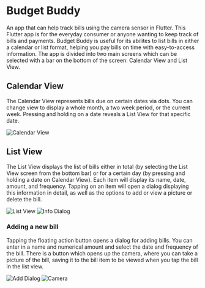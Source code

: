 # Budget Buddy

An app that can help track bills using the camera sensor in Flutter. 
This Flutter app is for the everyday consumer or anyone wanting to keep track of bills and payments. 
Budget Buddy is useful for its abilites to list bills in either a calendar or list format, helping you pay bills on time with easy-to-access information. 
The app is divided into two main screens which can be selected with a bar on the bottom of the screen: Calendar View and List View. 

## Calendar View
The Calendar View represents bills due on certain dates via dots. You can change view to display a whole month, a two week period, or the current week. 
Pressing and holding on a date reveals a List View for that specific date.

![Calendar View](https://github.com/404thecomputer/budget-buddy/blob/main/budget_buddy/images/calendar.png)

## List View
The List View displays the list of bills either in total (by selecting the List View screen from the bottom bar) or for a certain day (by pressing and holding a date on Calendar View).
Each item will display its name, date, amount, and frequency. Tapping on an item will open a dialog displaying this information in detail, as well as the options to add or view a picture or delete the bill.

![List View](https://github.com/404thecomputer/budget-buddy/blob/main/budget_buddy/images/listview.png)
![Info Dialog](https://github.com/404thecomputer/budget-buddy/blob/main/budget_buddy/images/infoDialog.png)

### Adding a new bill
Tapping the floating action button opens a dialog for adding bills. You can enter in a name and numerical amount and select the date and frequency of the bill. There is a button which opens up the camera, where you can take a picture of the bill, saving it to the bill item to be viewed when you tap the bill in the list view. 

![Add Dialog](https://github.com/404thecomputer/budget-buddy/blob/main/budget_buddy/images/addDialog.png)
![Camera](https://github.com/404thecomputer/budget-buddy/blob/main/budget_buddy/images/camera.png)